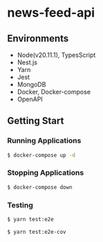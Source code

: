 news-feed-api
==============

## Environments
- Node(v20.11.1), TypesScript
- Nest.js
- Yarn
- Jest
- MongoDB
- Docker, Docker-compose
- OpenAPI

## Getting Start

### Running Applications
```bash
$ docker-compose up -d
```

### Stopping Applications
```bash
$ docker-compose down
```

### Testing
```bash
$ yarn test:e2e

$ yarn test:e2e-cov
```

